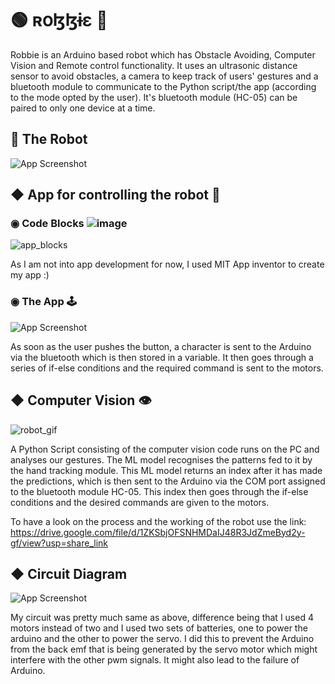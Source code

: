 
# 🟢 ʀօɮɮɨɛ 🤖

Robbie is an Arduino based robot which has Obstacle Avoiding, Computer Vision and Remote control functionality. 
It uses an ultrasonic distance sensor to avoid obstacles, a camera to keep track of users' gestures and a bluetooth module to communicate to the Python script/the app (according to the mode opted by the user). It's bluetooth module (HC-05) can be paired to only one device at a time.

## 🔶 The Robot 

![App Screenshot](https://user-images.githubusercontent.com/114488605/208926277-45c92411-7b17-4ed6-8533-5b03a1a36960.jpg)


## ◆ App for controlling the robot 📱

 ###  ◉ Code Blocks ![image](https://user-images.githubusercontent.com/114488605/212562436-253d45bd-4a13-417b-b90b-bb088fa87ff4.png)

![app_blocks](https://user-images.githubusercontent.com/114488605/212562366-cb99a86c-4847-4238-ae3b-8a023accc480.jpeg)

As I am not into app development for now, I used MIT App inventor to create my app :)

 ### ◉ The App 🕹️
 
![App Screenshot](https://user-images.githubusercontent.com/114488605/208926528-810db798-be83-4d88-86d1-6d146c2afd45.jpeg)

As soon as the user pushes the button, a character is sent to the Arduino via the bluetooth which is then stored in a variable. It then goes through a series of if-else conditions and the required command is sent to the motors.

## ◆ Computer Vision 👁️

![robot_gif](https://user-images.githubusercontent.com/114488605/212562040-3ce82f09-c8dd-45ce-884c-a83bfc2062e2.gif)

A Python Script consisting of the computer vision code runs on the PC and analyses our gestures. The ML model recognises the patterns fed to it by the hand tracking module. This ML model returns an index after it has made the predictions, which is then sent to the Arduino via the COM port assigned to the bluetooth module HC-05. This index then goes through the if-else conditions and the desired commands are given to the motors.

To have a look on the process and the working of the robot use the link: https://drive.google.com/file/d/1ZKSbjOFSNHMDaIJ48R3JdZmeByd2y-gf/view?usp=share_link
 
 ## ◆ Circuit Diagram
 
![App Screenshot](https://user-images.githubusercontent.com/114488605/208926716-aaa025e3-9435-4683-bbe1-b2ca6aa4f4c0.jpg)

My circuit was pretty much same as above, difference being that I used 4 motors instead of two and I used two sets of batteries, one to power the arduino and the other to power the servo. I did this to
prevent the Arduino from the back emf that is being generated by the servo motor which might interfere with the other pwm signals. It might also lead to the failure of Arduino.
